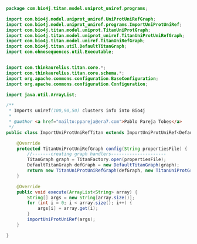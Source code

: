 
```java
package com.bio4j.titan.model.uniprot_uniref.programs;

import com.bio4j.model.uniprot_uniref.UniProtUniRefGraph;
import com.bio4j.model.uniprot_uniref.programs.ImportUniProtUniRef;
import com.bio4j.titan.model.uniprot.TitanUniProtGraph;
import com.bio4j.titan.model.uniprot_uniref.TitanUniProtUniRefGraph;
import com.bio4j.titan.model.uniref.TitanUniRefGraph;
import com.bio4j.titan.util.DefaultTitanGraph;
import com.ohnosequences.util.Executable;


import com.thinkaurelius.titan.core.*;
import com.thinkaurelius.titan.core.schema.*;
import org.apache.commons.configuration.BaseConfiguration;
import org.apache.commons.configuration.Configuration;

import java.util.ArrayList;

/**
 * Imports uniref(100,90,50) clusters info into Bio4j
 *
 * @author <a href="mailto:ppareja@era7.com">Pablo Pareja Tobes</a>
 */
public class ImportUniProtUniRefTitan extends ImportUniProtUniRef<DefaultTitanGraph, TitanVertex, VertexLabelMaker, TitanEdge, EdgeLabelMaker> implements Executable {

	@Override
	protected TitanUniProtUniRefGraph config(String propertiesFile) {
		//-------creating graph handlers---------------------
		TitanGraph graph = TitanFactory.open(propertiesFile);
		DefaultTitanGraph defGraph = new DefaultTitanGraph(graph);
		return new TitanUniProtUniRefGraph(defGraph, new TitanUniProtGraph(defGraph), new TitanUniRefGraph(defGraph));
	}

	@Override
	public void execute(ArrayList<String> array) {
		String[] args = new String[array.size()];
		for (int i = 0; i < array.size(); i++) {
			args[i] = array.get(i);
		}
		importUniProtUniRef(args);
	}

}
```




[main/java/com/bio4j/titan/model/enzyme/programs/ImportEnzymeDBTitan.java]: ../../enzyme/programs/ImportEnzymeDBTitan.java.md
[main/java/com/bio4j/titan/model/enzyme/TitanEnzymeDBGraph.java]: ../../enzyme/TitanEnzymeDBGraph.java.md
[main/java/com/bio4j/titan/model/geninfo/TitanGenInfoGraph.java]: ../../geninfo/TitanGenInfoGraph.java.md
[main/java/com/bio4j/titan/model/go/programs/ImportGOTitan.java]: ../../go/programs/ImportGOTitan.java.md
[main/java/com/bio4j/titan/model/go/TitanGoGraph.java]: ../../go/TitanGoGraph.java.md
[main/java/com/bio4j/titan/model/ncbiTaxonomy/programs/ImportNCBITaxonomyTitan.java]: ../../ncbiTaxonomy/programs/ImportNCBITaxonomyTitan.java.md
[main/java/com/bio4j/titan/model/ncbiTaxonomy/TitanNCBITaxonomyGraph.java]: ../../ncbiTaxonomy/TitanNCBITaxonomyGraph.java.md
[main/java/com/bio4j/titan/model/ncbiTaxonomy_geninfo/programs/ImportGenInfoNCBITaxonIndexTitan.java]: ../../ncbiTaxonomy_geninfo/programs/ImportGenInfoNCBITaxonIndexTitan.java.md
[main/java/com/bio4j/titan/model/ncbiTaxonomy_geninfo/TitanNCBITaxonomyGenInfoGraph.java]: ../../ncbiTaxonomy_geninfo/TitanNCBITaxonomyGenInfoGraph.java.md
[main/java/com/bio4j/titan/model/uniprot/programs/ImportIsoformSequencesTitan.java]: ../../uniprot/programs/ImportIsoformSequencesTitan.java.md
[main/java/com/bio4j/titan/model/uniprot/programs/ImportProteinInteractionsTitan.java]: ../../uniprot/programs/ImportProteinInteractionsTitan.java.md
[main/java/com/bio4j/titan/model/uniprot/programs/ImportProteinInteractionsUsingFolderTitan.java]: ../../uniprot/programs/ImportProteinInteractionsUsingFolderTitan.java.md
[main/java/com/bio4j/titan/model/uniprot/programs/ImportUniProtEdgesTitan.java]: ../../uniprot/programs/ImportUniProtEdgesTitan.java.md
[main/java/com/bio4j/titan/model/uniprot/programs/ImportUniProtEdgesUsingFolderTitan.java]: ../../uniprot/programs/ImportUniProtEdgesUsingFolderTitan.java.md
[main/java/com/bio4j/titan/model/uniprot/programs/ImportUniProtTitan.java]: ../../uniprot/programs/ImportUniProtTitan.java.md
[main/java/com/bio4j/titan/model/uniprot/programs/ImportUniProtVerticesTitan.java]: ../../uniprot/programs/ImportUniProtVerticesTitan.java.md
[main/java/com/bio4j/titan/model/uniprot/programs/ImportUniProtVerticesUsingFolderTitan.java]: ../../uniprot/programs/ImportUniProtVerticesUsingFolderTitan.java.md
[main/java/com/bio4j/titan/model/uniprot/programs/SplitUniProtXMLFile.java]: ../../uniprot/programs/SplitUniProtXMLFile.java.md
[main/java/com/bio4j/titan/model/uniprot/TitanUniProtGraph.java]: ../../uniprot/TitanUniProtGraph.java.md
[main/java/com/bio4j/titan/model/uniprot_enzyme/programs/ImportUniProtEnzymeDBTitan.java]: ../../uniprot_enzyme/programs/ImportUniProtEnzymeDBTitan.java.md
[main/java/com/bio4j/titan/model/uniprot_enzyme/programs/ImportUniProtEnzymeDBUsingFolderTitan.java]: ../../uniprot_enzyme/programs/ImportUniProtEnzymeDBUsingFolderTitan.java.md
[main/java/com/bio4j/titan/model/uniprot_enzyme/TitanUniProtEnzymeGraph.java]: ../../uniprot_enzyme/TitanUniProtEnzymeGraph.java.md
[main/java/com/bio4j/titan/model/uniprot_go/programs/ImportUniProtGoTitan.java]: ../../uniprot_go/programs/ImportUniProtGoTitan.java.md
[main/java/com/bio4j/titan/model/uniprot_go/programs/ImportUniProtGoUsingFolderTitan.java]: ../../uniprot_go/programs/ImportUniProtGoUsingFolderTitan.java.md
[main/java/com/bio4j/titan/model/uniprot_go/TitanUniProtGoGraph.java]: ../../uniprot_go/TitanUniProtGoGraph.java.md
[main/java/com/bio4j/titan/model/uniprot_ncbiTaxonomy/programs/ImportUniProtNCBITaxonomyTitan.java]: ../../uniprot_ncbiTaxonomy/programs/ImportUniProtNCBITaxonomyTitan.java.md
[main/java/com/bio4j/titan/model/uniprot_ncbiTaxonomy/programs/ImportUniProtNCBITaxonomyUsingFolderTitan.java]: ../../uniprot_ncbiTaxonomy/programs/ImportUniProtNCBITaxonomyUsingFolderTitan.java.md
[main/java/com/bio4j/titan/model/uniprot_ncbiTaxonomy/TitanUniProtNCBITaxonomyGraph.java]: ../../uniprot_ncbiTaxonomy/TitanUniProtNCBITaxonomyGraph.java.md
[main/java/com/bio4j/titan/model/uniprot_uniref/programs/ImportUniProtUniRefTitan.java]: ImportUniProtUniRefTitan.java.md
[main/java/com/bio4j/titan/model/uniprot_uniref/programs/ImportUniProtUniRefUsingFolderTitan.java]: ImportUniProtUniRefUsingFolderTitan.java.md
[main/java/com/bio4j/titan/model/uniprot_uniref/TitanUniProtUniRefGraph.java]: ../TitanUniProtUniRefGraph.java.md
[main/java/com/bio4j/titan/model/uniref/programs/ImportUniRefTitan.java]: ../../uniref/programs/ImportUniRefTitan.java.md
[main/java/com/bio4j/titan/model/uniref/programs/SplitUniRefXMLFile.java]: ../../uniref/programs/SplitUniRefXMLFile.java.md
[main/java/com/bio4j/titan/model/uniref/TitanUniRefGraph.java]: ../../uniref/TitanUniRefGraph.java.md
[main/java/com/bio4j/titan/programs/ImportTitanDB.java]: ../../../programs/ImportTitanDB.java.md
[main/java/com/bio4j/titan/util/DefaultTitanGraph.java]: ../../../util/DefaultTitanGraph.java.md
[test/java/com/bio4j/titan/tests/enzymedb.scala]: ../../../../../../../../test/java/com/bio4j/titan/tests/enzymedb.scala.md
[test/java/com/bio4j/titan/tests/go.scala]: ../../../../../../../../test/java/com/bio4j/titan/tests/go.scala.md
[test/java/com/bio4j/titan/tests/ImportEnzymeDBTitanTest.java]: ../../../../../../../../test/java/com/bio4j/titan/tests/ImportEnzymeDBTitanTest.java.md
[test/java/com/bio4j/titan/tests/ImportGOTitanTest.java]: ../../../../../../../../test/java/com/bio4j/titan/tests/ImportGOTitanTest.java.md
[test/java/com/bio4j/titan/tests/ImportUniProtGoTitanTest.java]: ../../../../../../../../test/java/com/bio4j/titan/tests/ImportUniProtGoTitanTest.java.md
[test/java/com/bio4j/titan/tests/ImportUniRefTitanTest.java]: ../../../../../../../../test/java/com/bio4j/titan/tests/ImportUniRefTitanTest.java.md
[test/java/com/bio4j/titan/tests/IndexTestSuite.scala]: ../../../../../../../../test/java/com/bio4j/titan/tests/IndexTestSuite.scala.md
[test/java/com/bio4j/titan/tests/IndicesTest.java]: ../../../../../../../../test/java/com/bio4j/titan/tests/IndicesTest.java.md
[test/java/com/bio4j/titan/tests/uniprot_go.scala]: ../../../../../../../../test/java/com/bio4j/titan/tests/uniprot_go.scala.md
[test/java/com/bio4j/titan/tests/uniref.scala]: ../../../../../../../../test/java/com/bio4j/titan/tests/uniref.scala.md